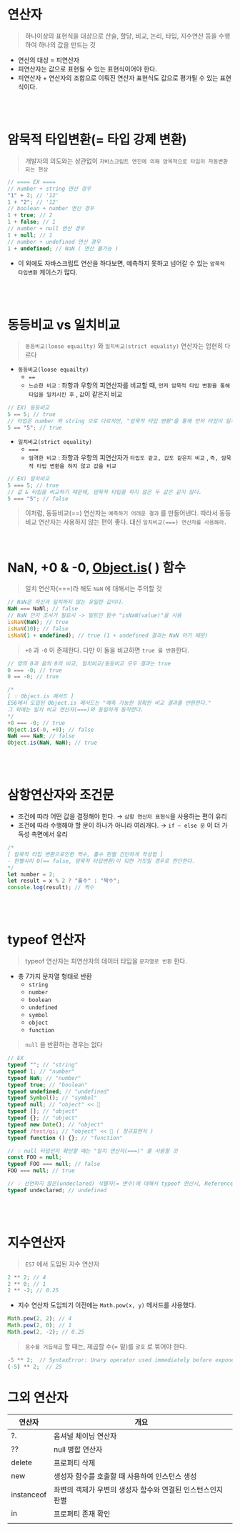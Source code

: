 # 연산자

> 하나이상의 표현식을 대상으로 산술, 할당, 비교, 논리, 타입, 지수연산 등을 수행하여 하나의 값을 만드는 것

- 연산의 대상 = 피연산자
- 피연산자는 값으로 표현될 수 있는 표현식이어야 한다.
- 피연산자 + 연산자의 조합으로 이뤄진 연산자 표현식도 값으로 평가될 수 있는 표현식이다.

<br />
<br />

# 암묵적 타입변환(= 타입 강제 변환)

> 개발자의 의도와는 상관없이 `자바스크립트 엔진에 의해 암묵적으로 타입이 자동변환되는 현상`
```jsx
// ==== EX ====
// number + string 연산 경우
"1" + 2; // '12'
1 + "2"; // '12'
// boolean + number 연산 경우
1 + true; // 2
1 + false; // 1
// number + null 연산 경우
1 + null; // 1
// number + undefined 연산 경우
1 + undefined; // NaN ( 연산 불가능 )
```

- 이 외에도 자바스크립트 연산을 하다보면, 예측하지 못하고 넘어갈 수 있는 `암묵적 타입변환` 케이스가 많다.

<br>
<br>

# 동등비교 vs 일치비교

> `동등비교(loose equailty)` 와 `일치비교(strict equality)` 연산자는 엄현히 다르다
- `동등비교(loose equailty)`
  - `==`
  - `느슨한 비교` : 좌항과 우항의 피연산자를 비교할 때, `먼저 암묵적 타입 변환을 통해 타입을 일치시킨 후` , `값`이 같은지 비교

```jsx
// EX) 동등비교
5 == 5; // true
// 타입은 number 와 string 으로 다르지만, "암묵적 타입 변환"을 통해 먼저 타입이 일치시키고 비교
5 == "5"; // true
```

- `일치비교(strict equality)`
  - `===`
  - `엄격한 비교` : 좌항과 우항의 피연산자가 `타입도 같고, 값도 같은지 비교` , `즉, 암묵적 타입 변환을 하지 않고 값을 비교`

```jsx
// EX) 일치비교
5 === 5; // true
// 값 & 타입을 비교하기 때문에, 암묵적 타입을 하지 않은 두 값은 같지 않다.
5 === "5"; // false
```

> 이처럼, 동등비교(==) 연산자는 `예측하기 어려운 결과` 를 만들어낸다. 따라서 동등비교 연산자는 사용하지 않는 편이 좋다. 대신 `일치비교(===) 연산자를 사용해라.`
<br />

# NaN, +0 & -0, [Object.is](http://Object.is)( ) 함수

> 일치 연산자(===)라 해도 `NaN` 에 대해서는 주의할 것
```jsx
// NaN은 자신과 일치하지 않는 유일한 값이다.
NaN === NaNl; // false
// NaN 인지 조사가 필요시 -> 빌트인 함수 "isNaN(value)"을 사용
isNaN(NaN); // true
isNaN(10); // false
isNaN(1 + undefined); // true (1 + undefined 결과는 NaN 이기 때문)
```

> `+0` 과 `-0` 이 존재한다. 다만 이 둘을 비교하면 `true 를 반환`한다.
```jsx
// 양의 0과 음의 0의 비교, 일치비교/동등비교 모두 결과는 true
0 === -0; // true
0 == -0; // true
```

```jsx
/*
[ 💡 Object.is 메서드 ]
ES6에서 도입된 Object.is 메서드는 "예측 가능한 정확한 비교 결과를 반환한다."
그 외에는 일치 비교 연산자(===)와 동일하게 동작한다.
*/
+0 === -0; // true
Object.is(-0, +0); // false
NaN === NaN; // false
Object.is(NaN, NaN); // true
```

<br>
<br>

# 삼항연산자와 조건문

- 조건에 따라 어떤 값을 결정해야 한다. → `삼항 연산자 표현식`을 사용하는 편이 유리
- 조건에 따라 수행해야 할 문이 하나가 아니라 여러개다. → `if ~ else 문` 이 더 가독성 측면에서 유리

```jsx
/*
[ 암묵적 타입 변환으로인한 짝수, 홀수 판별 간단하게 작성법 ]
- 판별식이 0(== false, 암묵적 타입변환)이 되면 거짓일 경우로 판단한다.
*/
let number = 2;
let result = x % 2 ? "홀수" : "짝수";
console.log(result); // 짝수
```

<br>
<br>

# typeof 연산자

> typeof 연산자는 피연산자의 데이터 타입을 `문자열로 반환` 한다.
- 총 7가지 문자열 형태로 반환
  - `string`
  - `number`
  - `boolean`
  - `undefined`
  - `symbol`
  - `object`
  - `function`

> `null` 을 반환하는 경우는 없다
```jsx
// EX
typeof ""; // "string"
typeof 1; // "number"
typeof NaN; // "number"
typeof true; // "boolean"
typeof undefined; // "undefined"
typeof Symbol(); // "symbol"
typeof null; // "object" << 🔎
typeof []; // "object"
typeof {}; // "object"
typeof new Date(); // "object"
typeof /test/gi; // "object" << 🔎 ( 정규표현식 )
typeof function () {}; // "function"
```

```jsx
// 💡 null 타입인지 확인할 때는 "일치 연산자(===)" 를 사용할 것
const FOO = null;
typeof FOO === null; // false
FOO === null; // true
```

```jsx
// 💡 선언하지 않은(undeclared) 식별자(= 변수)에 대해서 typeof 연산시, ReferenceError가 아닌 "undefined 를 반환"한다.
typeof undeclared; // undefined
```

<br />
<br />

# 지수연산자

> `ES7` 에서 도입된 지수 연산자
```jsx
2 ** 2; // 4
2 ** 0; // 1
2 ** -2; // 0.25
```

- 지수 연산자 도입되기 이전에는 `Math.pow(x, y)` 메서드를 사용했다.

```jsx
Math.pow(2, 2); // 4
Math.pow(2, 0); // 1
Math.pow(2, -2); // 0.25
```

> `음수를 거듭제곱` 할 때는, 제곱할 수(= 밑)를 `괄호` 로 묶어야 한다.
```jsx
-5 ** 2;  // SyntaxError: Unary operator used immediately before exponentiation expression.
(-5) ** 2;  // 25
```

# 그외 연산자

| 연산자     | 개요                                                        |
| ---------- | ----------------------------------------------------------- |
| ?.         | 옵셔널 체이닝 연산자                                        |
| ??         | null 병합 연산자                                            |
| delete     | 프로퍼티 삭제                                               |
| new        | 생성자 함수를 호출할 때 사용하여 인스턴스 생성              |
| instanceof | 좌변의 객체가 우변의 생성자 함수와 연결된 인스턴스인지 판별 |
| in         | 프로퍼티 존재 확인                                          |
|            |                                                             |